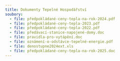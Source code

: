 ```yaml
---
title: Dokumenty Tepelné Hospodářství
soubory:
  - file: předpokládané-ceny-tepla-na-rok-2024.pdf
  - file: předpokládané-ceny-tepla-2023.pdf
  - file: předpokládané-ceny-tepla-2022.pdf
  - file: předávací-stanice-napojené-domy.doc
  - file: pravidla-pro-vytápění.doc
  - file: oznámení-o-odstávce-tepelné-energie.pdf
  - file: denostupne2024ext.xls
  - file: předpokládané-ceny-tepla-na-rok-2025.doc
---
```

